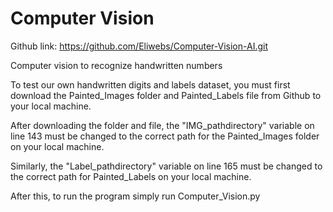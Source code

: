 # Computer Vision

Github link: https://github.com/Eliwebs/Computer-Vision-AI.git

Computer vision to recognize handwritten numbers


To test our own handwritten digits and labels dataset, you must first download the Painted_Images folder and Painted_Labels file from Github to your local machine.

After downloading the folder and file, the "IMG_pathdirectory" variable on line 143 must be changed to the correct path for the Painted_Images folder on your local machine.

Similarly, the "Label_pathdirectory" variable on line 165 must be changed to the correct path for Painted_Labels on your local machine.


After this, to run the program simply run Computer_Vision.py
